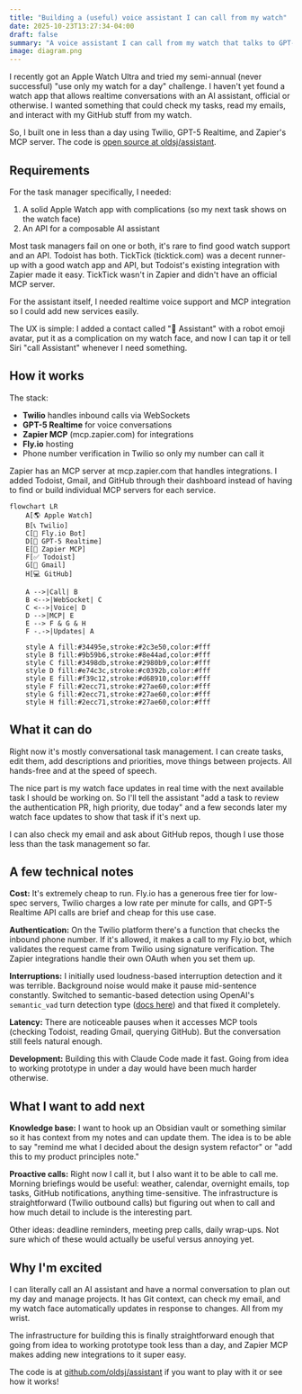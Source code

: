```yaml
---
title: "Building a (useful) voice assistant I can call from my watch"
date: 2025-10-23T13:27:34-04:00
draft: false
summary: "A voice assistant I can call from my watch that talks to GPT-5 Realtime, Todoist, Gmail, and GitHub. Built in a day."
image: diagram.png
---
```



I recently got an Apple Watch Ultra and tried my semi-annual (never successful) "use only my watch for a day" challenge. I haven't yet found a watch app that allows realtime conversations with an AI assistant, official or otherwise. I wanted something that could check my tasks, read my emails, and interact with my GitHub stuff from my watch.

So, I built one in less than a day using Twilio, GPT-5 Realtime, and Zapier's MCP server. The code is [open source at oldsj/assistant](https://github.com/oldsj/assistant).

## Requirements

For the task manager specifically, I needed:

1. A solid Apple Watch app with complications (so my next task shows on the watch face)
2. An API for a composable AI assistant

Most task managers fail on one or both, it's rare to find good watch support and an API. Todoist has both. TickTick (ticktick.com) was a decent runner-up with a good watch app and API, but Todoist's existing integration with Zapier made it easy. TickTick wasn't in Zapier and didn't have an official MCP server.

For the assistant itself, I needed realtime voice support and MCP integration so I could add new services easily.

The UX is simple: I added a contact called "🤖 Assistant" with a robot emoji avatar, put it as a complication on my watch face, and now I can tap it or tell Siri "call Assistant" whenever I need something.

## How it works

The stack:

- **Twilio** handles inbound calls via WebSockets
- **GPT-5 Realtime** for voice conversations
- **Zapier MCP** (mcp.zapier.com) for integrations
- **Fly.io** hosting
- Phone number verification in Twilio so only my number can call it

Zapier has an MCP server at mcp.zapier.com that handles integrations. I added Todoist, Gmail, and GitHub through their dashboard instead of having to find or build individual MCP servers for each service.

```mermaid
flowchart LR
    A[🌎 Apple Watch]
    B[📞 Twilio]
    C[🤖 Fly.io Bot]
    D[🧠 GPT-5 Realtime]
    E[🔌 Zapier MCP]
    F[✅ Todoist]
    G[📧 Gmail]
    H[💻 GitHub]

    A -->|Call| B
    B <-->|WebSocket| C
    C <-->|Voice| D
    D -->|MCP| E
    E --> F & G & H
    F -.->|Updates| A

    style A fill:#34495e,stroke:#2c3e50,color:#fff
    style B fill:#9b59b6,stroke:#8e44ad,color:#fff
    style C fill:#3498db,stroke:#2980b9,color:#fff
    style D fill:#e74c3c,stroke:#c0392b,color:#fff
    style E fill:#f39c12,stroke:#d68910,color:#fff
    style F fill:#2ecc71,stroke:#27ae60,color:#fff
    style G fill:#2ecc71,stroke:#27ae60,color:#fff
    style H fill:#2ecc71,stroke:#27ae60,color:#fff
```

## What it can do

Right now it's mostly conversational task management. I can create tasks, edit them, add descriptions and priorities, move things between projects. All hands-free and at the speed of speech. 

The nice part is my watch face updates in real time with the next available task I should be working on. So I'll tell the assistant "add a task to review the authentication PR, high priority, due today" and a few seconds later my watch face updates to show that task if it's next up.

I can also check my email and ask about GitHub repos, though I use those less than the task management so far.

## A few technical notes

**Cost:** It's extremely cheap to run. Fly.io has a generous free tier for low-spec servers, Twilio charges a low rate per minute for calls, and GPT-5 Realtime API calls are brief and cheap for this use case.

**Authentication:** On the Twilio platform there's a function that checks the inbound phone number. If it's allowed, it makes a call to my Fly.io bot, which validates the request came from Twilio using signature verification. The Zapier integrations handle their own OAuth when you set them up.

**Interruptions:** I initially used loudness-based interruption detection and it was terrible. Background noise would make it pause mid-sentence constantly. Switched to semantic-based detection using OpenAI's `semantic_vad` turn detection type ([docs here](https://platform.openai.com/docs/guides/realtime-vad)) and that fixed it completely.

**Latency:** There are noticeable pauses when it accesses MCP tools (checking Todoist, reading Gmail, querying GitHub). But the conversation still feels natural enough.

**Development:** Building this with Claude Code made it fast. Going from idea to working prototype in under a day would have been much harder otherwise.

## What I want to add next

**Knowledge base:** I want to hook up an Obsidian vault or something similar so it has context from my notes and can update them. The idea is to be able to say "remind me what I decided about the design system refactor" or "add this to my product principles note."

**Proactive calls:** Right now I call it, but I also want it to be able to call me. Morning briefings would be useful: weather, calendar, overnight emails, top tasks, GitHub notifications, anything time-sensitive. The infrastructure is straightforward (Twilio outbound calls) but figuring out when to call and how much detail to include is the interesting part.

Other ideas: deadline reminders, meeting prep calls, daily wrap-ups. Not sure which of these would actually be useful versus annoying yet.

## Why I'm excited

I can literally call an AI assistant and have a normal conversation to plan out my day and manage projects. It has Git context, can check my email, and my watch face automatically updates in response to changes. All from my wrist.

The infrastructure for building this is finally straightforward enough that going from idea to working prototype took less than a day, and Zapier MCP makes adding new integrations to it super easy.

The code is at [github.com/oldsj/assistant](https://github.com/oldsj/assistant) if you want to play with it or see how it works!
